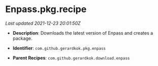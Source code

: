 # Enpass.pkg.recipe

_Last updated 2021-12-23 20:01:50Z_

- **Description**: Downloads the latest version of Enpass and creates a package.

- **Identifier**: `com.github.gerardkok.pkg.enpass`

- **Parent Recipes**: `com.github.gerardkok.download.enpass`
